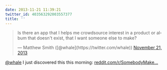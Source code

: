 ```yaml
---
date: 2013-11-21 11:39:21
twitter_id: 403563292003557377
title: ''
---
```


<blockquote class="twitter-tweet"><p lang="en" dir="ltr">Is there an app that I helps me crowdsource interest in a product or album that doesn&#39;t exist, that I want someone else to make?</p>&mdash; Matthew Smith ([@whale](https://twitter.com/whale)) <a href="https://twitter.com/whale/status/403559901336965120?ref_src=twsrc%5Etfw">November 21, 2013</a></blockquote>
<script async src="https://platform.twitter.com/widgets.js" charset="utf-8"></script>

[@whale](https://twitter.com/whale) I just discovered this this morning: [reddit.com/r/SomebodyMake…](http://www.reddit.com/r/SomebodyMakeThis)
